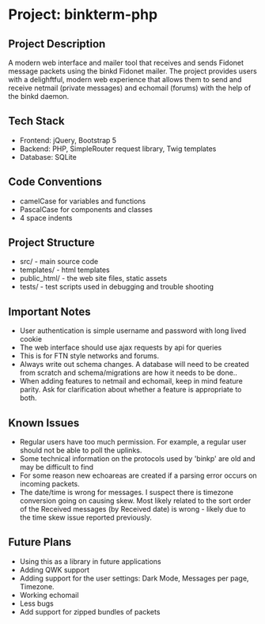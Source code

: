 # Project: binkterm-php

## Project Description

A modern web interface and mailer tool that receives and sends Fidonet message packets using the binkd Fidonet mailer.  The project
provides users with a delighftful, modern web experience that allows them to send and receive netmail (private messages) and echomail (forums) with the help of the binkd daemon.

## Tech Stack

 - Frontend: jQuery, Bootstrap 5
 - Backend: PHP, SimpleRouter request library, Twig templates
 - Database: SQLite
 

## Code Conventions

 - camelCase for variables and functions
 - PascalCase for components and classes
 - 4 space indents

## Project Structure

 - src/ - main source code
 - templates/ - html templates
 - public_html/ - the web site files, static assets
 - tests/ - test scripts used in debugging and trouble shooting

## Important Notes
 - User authentication is simple username and password with long lived cookie
 - The web interface should use ajax requests by api for queries
 - This is for FTN style networks and forums.  
 - Always write out schema changes. A database will need to be created from scratch and schema/migrations are how it needs to be done..
 - When adding features to netmail and echomail, keep in mind feature parity.  Ask for clarification about whether a feature is appropriate to both. 
 
## Known Issues
 - Regular users have too much permission.  For example, a regular user should not be able to poll the uplinks.
 - Some technical information on the protocols used by 'binkp' are old and may be difficult to find
 - For some reason new echoareas are created if a parsing error occurs on incoming packets.  
 - The date/time is wrong for messages.  I suspect there is timezone conversion going on causing skew.  Most likely related to the sort order of the Received messages (by Received date) is wrong - likely due to the time skew issue reported previously.
 
## Future Plans
 - Using this as a library in future applications
 - Adding QWK support
 - Adding support for the user settings: Dark Mode, Messages per page, Timezone.
 - Working echomail
 - Less bugs
 - Add support for zipped bundles of packets
  
  
